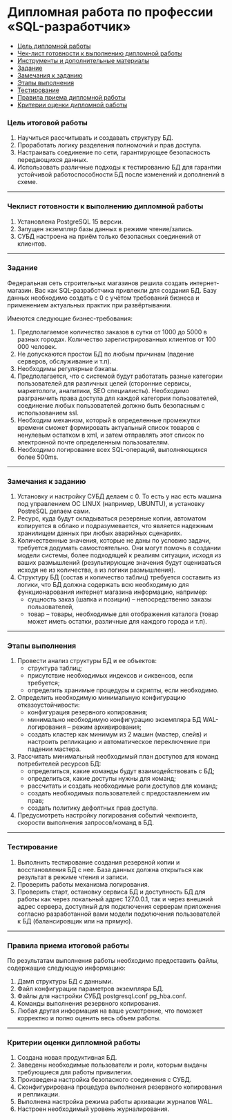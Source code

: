 # Дипломная работа по профессии «SQL-разработчик»

* [Цель дипломной работы](#цель-дипломной-работы)
* [Чек-лист готовности к выполнению дипломной работы](#Чек-лист-готовности-к-выполнению-дипломной-работы)
* [Инструменты и дополнительные материалы](#Инструменты-и-дополнительные-материалы)
* [Задание](#задание)
* [Замечания к заданию](#замечания-к-заданию) 
* [Этапы выполнения](#этапы-выполнения) 
* [Тестирование](#тестирование) 
* [Правила приема дипломной работы](#правила-приема-итоговой-работы)
* [Критерии оценки дипломной работы](#критерии-оценки-итоговой-работы)

### Цель итоговой работы

1. Научиться рассчитывать и создавать структуру БД.
2. Проработать логику разделения полномочий и прав доступа.
3. Настраивать соединение по сети, гарантирующее безопасность передающихся данных. 
4. Использовать различные подходы к тестированию БД для гарантии устойчивой работоспособности БД после изменений и дополнений в схеме.
------

### Чеклист готовности к выполнению дипломной работы

1. Установлена PostgreSQL 15 версии.
2. Запущен экземпляр базы данных в режиме чтение/запись.
3. СУБД настроена на приём только безопасных соединений от клиентов.

------

### Задание 

Федеральная сеть строительных магазинов решила создать интернет-магазин. Вас как SQL-разработчика привлекли для создания БД. Базу данных необходимо создать с 0 с 
учётом требований бизнеса и применением актуальных практик при развёртывании. 

Имеются следующие бизнес-требования:

1. Предполагаемое количество заказов в сутки от 1000 до 5000 в разных городах. Количество зарегистрированных клиентов от 100 000 человек.
2. Не допускаются простои БД по любым причинам (падение серверов, обслуживание и т.п).
3. Необходимы регулярные бэкапы.
4. Предполагается, что с системой будут работатать разные категории пользователей для различных целей (сторонние сервисы, маркетологи, аналитики, SEO специалисты). Необходимо разграничить права доступа для каждой категории пользователей, соединение любых пользователей должно быть безопасным с использованием ssl.
5. Необходим механизм, который в определенные промежутки времени сможет формировать актуальный список товаров с ненулевым остатком в xml, и затем отправлять этот список по электронной почте определенным пользователям.
7. Необходимо логирование всех SQL-операций, выполняющихся более 500ms.
  
---

### Замечания к заданию

1. Установку и настройку СУБД делаем с 0. То есть у нас есть машина под управлением ОС LINUX (например, UBUNTU), и установку PostreSQL делаем сами.
3. Ресурс, куда будут складываться резервные копии, автоматом копируется в облако и подразумевается, что является надежным хранилищем данных при любых аварийных сценариях.
4. Количественные значения, которые не даны по условию задачи, требуется додумать самостоятельно. Они могут помочь в создании модели системы, более подходящей к реалиям ситуации, исходя из ваших размышлений (результирующие значения будут оцениваться исходя не из количества, а из логики размышления).
5. Структуру БД (состав и количество таблиц) требуется составить из логики, что БД должна содержать всю необходимую для функционарования интернет магазина информацию, например:
   - сущность заказ (шапка и позиции)  –  непосредственно заказы пользователей,
   - товар – товары, необходимые для отображения каталога (товар может иметь остатки, различные для каждого города и т.п). 
 
---

### Этапы выполнения

1. Провести анализ структуры БД и ее объектов:
    - структура таблиц;
    - присутствие необходимых индексов и сиквенсов, если требуется;
    - определить хранимые процедуры и скрипты, если необходимо.
2. Определить необходимую минимальную конфигурацию отказоустойчивости:
    - конфигурация резервного копирования; 
    - минимально необходимую  конфигурацию экземпляра БД WAL-логирования – режим архивирования;
    - создать кластер как минимум из 2 машин (мастер, слейв) и настроить репликацию и автоматическое переключение при падении мастера.
3. Рассчитать минимальный необходимый план доступов для команд потребителей ресурсов БД:
    - определиться, какие команды будут взаимодействовать с БД;
    - определиться, какие доступы нужны для команд;
    - рассчитать и создать необходимые роли доступов для команд;
    - создать необходимых пользователей с предоставлением им прав;
    - создать политику дефолтных прав доступа.
4. Предусмотреть настройку логирования событий чекпоинта, скорости выполнения запросов/команд в БД.

---

###  Тестирование

1. Выполнить тестирование создания резервной копии и восстановления БД с нее. База данных должна открыться как результат в режиме чтения и записи.
2. Проверить работы механизма логирования.
3. Проверить старт, остановку сервиса БД и доступность БД для работы как через локальный адрес 127.0.0.1, так и через внешний адрес сервера, доступный для подключения серверам приложения согласно разработанной вами модели подключения пользователей к БД (балансировщик или на прямую).
 
---

###  Правила приема итоговой работы

По результатам выполнения работы необходимо предоставить файлы, содержащие следующую информацию:

1. Дамп структуры БД с данными.
2. Файл конфигурации параметров экземпляра БД.
3. Файлы для настройки СУБД postgresql.conf pg_hba.conf.
4. Команды выполнения резервного копирования.
5. Любая другая информация на ваше усмотрение, что поможет корректно и полно оценить весь объем работы.

---

### Критерии оценки дипломной работы

1. Создана новая продуктивная БД.
2. Заведены необходимые пользователи и роли, которым выданы требующиеся для работы привилегии.
3. Произведена настройка безопасного соединения с СУБД.
4. Сконфигурирована процедура выполнения резервного копирования и репликации.
5. Выполнена настройка режима работы архивации журналов WAL.
6. Настроен необходимый уровень журналирования.
